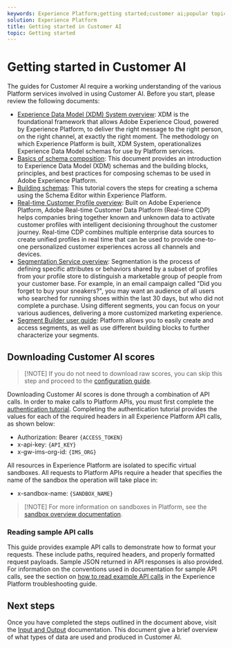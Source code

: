 ```yaml
---
keywords: Experience Platform;getting started;customer ai;popular topics
solution: Experience Platform
title: Getting started in Customer AI
topic: Getting started
---
```


# Getting started in Customer AI

The guides for Customer AI require a working understanding of the various Platform services involved in using Customer AI. Before you start, please review the following documents:

- [Experience Data Model (XDM) System overview](../../xdm/home.md): XDM is the foundational framework that allows Adobe Experience Cloud, powered by Experience Platform, to deliver the right message to the right person, on the right channel, at exactly the right moment. The methodology on which Experience Platform is built, XDM System, operationalizes Experience Data Model schemas for use by Platform services.
- [Basics of schema composition](../../xdm/schema/composition.md): This document provides an introduction to Experience Data Model (XDM) schemas and the building blocks, principles, and best practices for composing schemas to be used in Adobe Experience Platform.
- [Building schemas](../../xdm/tutorials/create-schema-ui.md): This tutorial covers the steps for creating a schema using the Schema Editor within Experience Platform.
- [Real-time Customer Profile overview](../../rtcdp/overview.md): Built on Adobe Experience Platform, Adobe Real-time Customer Data Platform (Real-time CDP) helps companies bring together known and unknown data to activate customer profiles with intelligent decisioning throughout the customer journey. Real-time CDP combines multiple enterprise data sources to create unified profiles in real time that can be used to provide one-to-one personalized customer experiences across all channels and devices.
- [Segmentation Service overview](../../segmentation/home.md): Segmentation is the process of defining specific attributes or behaviors shared by a subset of profiles from your profile store to distinguish a marketable group of people from your customer base. For example, in an email campaign called "Did you forget to buy your sneakers?", you may want an audience of all users who searched for running shoes within the last 30 days, but who did not complete a purchase. Using different segments, you can focus on your various audiences, delivering a more customized marketing experience.
- [Segment Builder user guide](../../segmentation/tutorials/create-a-segment.md): Platform allows you to easily create and access segments, as well as use different building blocks to further characterize your segments.

## Downloading Customer AI scores

>[!NOTE] If you do not need to download raw scores, you can skip this step and proceed to the [configuration guide](./user-guide/configure.md).

Downloading Customer AI scores is done through a combination of API calls. In order to make calls to Platform APIs, you must first complete the [authentication tutorial](../../tutorials/authentication.md). Completing the authentication tutorial provides the values for each of the required headers in all Experience Platform API calls, as shown below:

- Authorization: Bearer `{ACCESS_TOKEN}`
- x-api-key: `{API_KEY}`
- x-gw-ims-org-id: `{IMS_ORG}`

All resources in Experience Platform are isolated to specific virtual sandboxes. All requests to Platform APIs require a header that specifies the name of the sandbox the operation will take place in:

- x-sandbox-name: `{SANDBOX_NAME}`

>[!NOTE] For more information on sandboxes in Platform, see the [sandbox overview documentation](../../sandboxes/home.md). 

### Reading sample API calls

This guide provides example API calls to demonstrate how to format your requests. These include paths, required headers, and properly formatted request payloads. Sample JSON returned in API responses is also provided. For information on the conventions used in documentation for sample API calls, see the section on [how to read example API calls](../../landing/troubleshooting.md) in the Experience Platform troubleshooting guide.

## Next steps

Once you have completed the steps outlined in the document above, visit the [Input and Output](./input-output.md) documentation. This document give a brief overview of what types of data are used and produced in Customer AI.